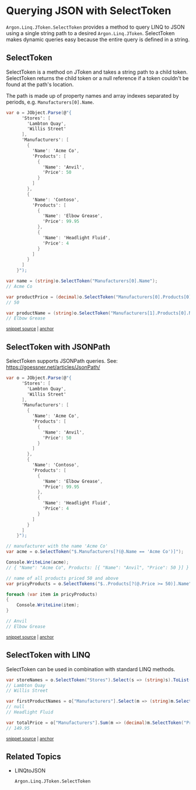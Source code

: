 # Querying JSON with SelectToken

`Argon.Linq.JToken.SelectToken` provides a method to query LINQ to JSON using a single string path to a desired `Argon.Linq.JToken`. SelectToken makes dynamic queries easy because the entire query is defined in a string.


## SelectToken

SelectToken is a method on JToken and takes a string path to a child token. SelectToken returns the child token or a null reference if a token couldn't be found at the path's location.

The path is made up of property names and array indexes separated by periods, e.g. `Manufacturers[0].Name`.

<!-- snippet: SelectTokenComplex -->
<a id='snippet-selecttokencomplex'></a>
```cs
var o = JObject.Parse(@"{
      'Stores': [
        'Lambton Quay',
        'Willis Street'
      ],
      'Manufacturers': [
        {
          'Name': 'Acme Co',
          'Products': [
            {
              'Name': 'Anvil',
              'Price': 50
            }
          ]
        },
        {
          'Name': 'Contoso',
          'Products': [
            {
              'Name': 'Elbow Grease',
              'Price': 99.95
            },
            {
              'Name': 'Headlight Fluid',
              'Price': 4
            }
          ]
        }
      ]
    }");

var name = (string)o.SelectToken("Manufacturers[0].Name");
// Acme Co

var productPrice = (decimal)o.SelectToken("Manufacturers[0].Products[0].Price");
// 50

var productName = (string)o.SelectToken("Manufacturers[1].Products[0].Name");
// Elbow Grease
```
<sup><a href='/src/Tests/Documentation/LinqToJsonTests.cs#L435-L475' title='Snippet source file'>snippet source</a> | <a href='#snippet-selecttokencomplex' title='Start of snippet'>anchor</a></sup>
<!-- endSnippet -->


## SelectToken with JSONPath

SelectToken supports JSONPath queries. See: https://goessner.net/articles/JsonPath/

<!-- snippet: QueryJsonSelectTokenJsonPath -->
<a id='snippet-queryjsonselecttokenjsonpath'></a>
```cs
var o = JObject.Parse(@"{
      'Stores': [
        'Lambton Quay',
        'Willis Street'
      ],
      'Manufacturers': [
        {
          'Name': 'Acme Co',
          'Products': [
            {
              'Name': 'Anvil',
              'Price': 50
            }
          ]
        },
        {
          'Name': 'Contoso',
          'Products': [
            {
              'Name': 'Elbow Grease',
              'Price': 99.95
            },
            {
              'Name': 'Headlight Fluid',
              'Price': 4
            }
          ]
        }
      ]
    }");

// manufacturer with the name 'Acme Co'
var acme = o.SelectToken("$.Manufacturers[?(@.Name == 'Acme Co')]");

Console.WriteLine(acme);
// { "Name": "Acme Co", Products: [{ "Name": "Anvil", "Price": 50 }] }

// name of all products priced 50 and above
var pricyProducts = o.SelectTokens("$..Products[?(@.Price >= 50)].Name");

foreach (var item in pricyProducts)
{
    Console.WriteLine(item);
}

// Anvil
// Elbow Grease
```
<sup><a href='/src/Tests/Documentation/Samples/JsonPath/QueryJsonSelectTokenJsonPath.cs#L31-L81' title='Snippet source file'>snippet source</a> | <a href='#snippet-queryjsonselecttokenjsonpath' title='Start of snippet'>anchor</a></sup>
<!-- endSnippet -->


## SelectToken with LINQ

SelectToken can be used in combination with standard LINQ methods.

<!-- snippet: SelectTokenLinq -->
<a id='snippet-selecttokenlinq'></a>
```cs
var storeNames = o.SelectToken("Stores").Select(s => (string)s).ToList();
// Lambton Quay
// Willis Street

var firstProductNames = o["Manufacturers"].Select(m => (string)m.SelectToken("Products[1].Name")).ToList();
// null
// Headlight Fluid

var totalPrice = o["Manufacturers"].Sum(m => (decimal)m.SelectToken("Products[0].Price"));
// 149.95
```
<sup><a href='/src/Tests/Documentation/LinqToJsonTests.cs#L516-L527' title='Snippet source file'>snippet source</a> | <a href='#snippet-selecttokenlinq' title='Start of snippet'>anchor</a></sup>
<!-- endSnippet -->


## Related Topics

 * LINQtoJSON

      `Argon.Linq.JToken.SelectToken`
